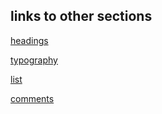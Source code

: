 ## links to other sections

[headings](headings.md)

[typography](text.md)

[list](list.md)

[comments](comments.md)



